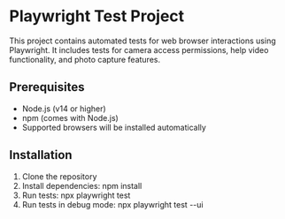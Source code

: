 # Playwright Test Project

This project contains automated tests for web browser interactions using Playwright. It includes tests for camera access permissions, help video functionality, and photo capture features.

## Prerequisites

- Node.js (v14 or higher)
- npm (comes with Node.js)
- Supported browsers will be installed automatically

## Installation

1. Clone the repository
2. Install dependencies:
    npm install
3. Run tests:
    npx playwright test
4. Run tests in debug mode:
    npx playwright test --ui
